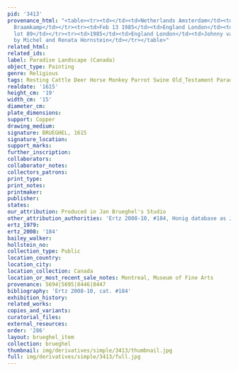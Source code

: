 ```yaml
---
pid: '3413'
provenance_html: "<table><tr><td></td><td>Netherlands Amsterdam</td><td>Collection
  Braamkamp</td></tr><tr><td>Feb 13 1985</td><td>England London</td><td>Sold Sotheby's
  lot 89</td></tr><tr><td>1985</td><td>England London</td><td>Johnny van Haeften Ltd.</td></tr><tr><td>1985</td><td>Canada</td><td>Acquired
  by Michel and Renata Hornstein</td></tr></table>"
related_html: 
related_ids: 
label: Paradise Landscape (Canada)
object_type: Painting
genre: Religious
tags: Resting Cattle Deer Horse Monkey Parrot Swine Old_Testament Paradise
realdate: '1615'
height_cm: '19'
width_cm: '15'
diameter_cm: 
plate_dimensions: 
support: Copper
drawing_medium: 
signature: BRUEGHEL, 1615
signature_location: 
support_marks: 
further_inscription: 
collaborators: 
collaborator_notes: 
collectors_patrons: 
print_type: 
print_notes: 
printmaker: 
publisher: 
states: 
our_attribution: Produced in Jan Brueghel's Studio
other_attribution_authorities: 'Ertz 2008-10, #184, Honig database as Jan and Studio'
ertz_1979: 
ertz_2008: '184'
bailey_walker: 
hollstein_no: 
collection_type: Public
location_country: 
location_city: 
location_collection: Canada
location_or_most_recent_sale_notes: Montreal, Museum of Fine Arts
provenance: 5694|5695|8446|8447
bibliography: 'Ertz 2008-10, cat. #184'
exhibition_history: 
related_works: 
copies_and_variants: 
curatorial_files: 
external_resources: 
order: '286'
layout: brueghel_item
collection: brueghel
thumbnail: img/derivatives/simple/3413/thumbnail.jpg
full: img/derivatives/simple/3413/full.jpg
---
```

